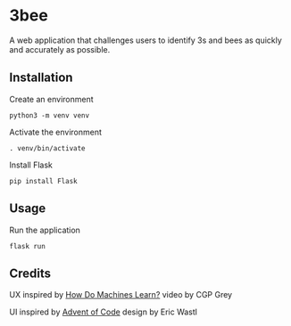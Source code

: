 # 3bee
A web application that challenges users to identify 3s and bees as quickly and
accurately as possible.

## Installation
Create an environment

`python3 -m venv venv`

Activate the environment

`. venv/bin/activate`

Install Flask

`pip install Flask`

## Usage
Run the application

`flask run`

## Credits
UX inspired by
[How Do Machines Learn?](https://www.cgpgrey.com/blog/how-do-machines-learn)
video by CGP Grey

UI inspired by [Advent of Code](https://adventofcode.com/) design by Eric Wastl
